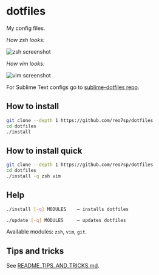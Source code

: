 # dotfiles

My config files.

_How zsh looks:_

![zsh screenshot](https://i.imgur.com/r8oyIlw.png)

_How vim looks:_

![vim screenshot](https://i.imgur.com/QfgfpMP.png)

For Sublime Text configs go to [sublime-dotfiles repo](https://github.com/reo7sp/sublime-dotfiles?tab=readme-ov-file#sublime-dotfiles).

## How to install

```sh
git clone --depth 1 https://github.com/reo7sp/dotfiles
cd dotfiles
./install
```

## How to install quick

```sh
git clone --depth 1 https://github.com/reo7sp/dotfiles
cd dotfiles
./install -q zsh vim
```

## Help

```sh
./install [-q] MODULES    — installs dotfiles
```
```sh
./update [-q] MODULES     — updates dotfiles
```

Available modules: `zsh`, `vim`, `git`.

## Tips and tricks

See [README_TIPS_AND_TRICKS.md](./README_TIPS_AND_TRICKS.md).
